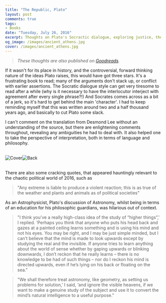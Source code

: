 ```yaml
---
title: "The Republic, Plato"
layout: post
comments: true
tags:
- Books
date: "Tuesday, July 26, 2016"
excerpt: Thoughts on Plato's Socractic dialogue, exploring justice, the perfect community and the ideal individual
og_image: /images/ancient_athens.jpg
cover: /images/ancient_athens.jpg
---
```


> *These thoughts are also published on [Goodreads](https://www.goodreads.com/review/show/1687969729?book_show_action=false).*

If it wasn't for its place in history, and the controversial, forward thinking nature of the ideas Plato raises, this would have got three stars. It's a frustrating book to read; many of the arguments don't stack up, or conflict with earlier assertions. The Socratic dialogue style can get very tiresome to read after a while (why is it necessary to have the interlocutor interject with agreement after every single phrase?!) And Socrates comes across as a bit of a jerk, so it's hard to get behind the main 'character'. I had to keep reminding myself that this was written around two and a half thousand years ago, and basically to cut Plato some slack.

I can't comment on the translation from Desmond Lee without an understanding of the source, but there are enlightening comments throughout, revealing any ambiguities he had to deal with. It also helped one to take the perspective of interpretation, both in terms of language and philosophy.

<br>
<a href="/images/plato_republic1.JPG" data-lightbox="bilevel-partition" data-title="The Republic">
  <img class="vsmall" src="/images/plato_republic1.JPG" title="Cover" style="float:left;">
  <img class="vsmall" src="/images/plato_republic2.JPG" title="Back" style="float:left;">
</a>
<br>
<br>

There are also some cracking quotes, that appeared hauntingly relevant to the chaotic political world of 2016, such as

> "Any extreme is liable to produce a violent reaction; this is as true of the weather and plants and animals as of political societies"

As an Astrophysicist, Plato's discussion of Astronomy, whilst being in terms of an education for his philosophic guardians, was hilarious out of context.

> "I think you’ve a really high-class idea of the study of “higher things”,’ I replied. ‘Perhaps you think that anyone who puts his head back and gazes at a painted ceiling learns something and is using his mind and not his eyes. You may be right, and I may be just simple minded, but I can’t believe that the mind is made to look upwards except by studying the real and the invisible. If anyone tries to learn anything about the world of sense whether by gaping upwards or blinking downwards, I don’t reckon that he really learns – there is no knowledge to be had of such things – nor do I reckon his mind is directed upwards, even if he’s lying on his back or floating on the sea."

> "We shall therefore treat astronomy, like geometry, as setting us problems for solution,’ I said, ‘and ignore the visible heavens, if we want to make a genuine study of the subject and use it to convert the mind’s natural intelligence to a useful purpose."
